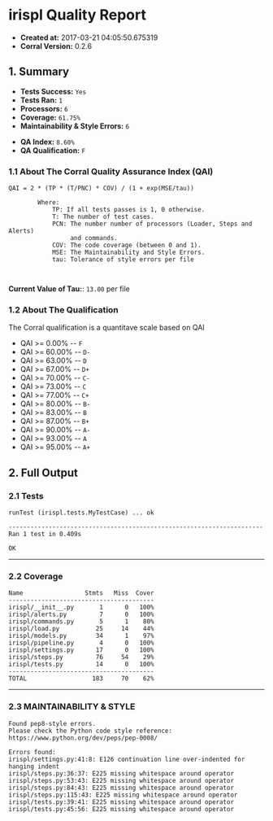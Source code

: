 # irispl Quality Report

- **Created at:** 2017-03-21 04:05:50.675319
- **Corral Version:** 0.2.6


## 1. Summary

- **Tests Success:** `Yes`
- **Tests Ran:** `1`
- **Processors:** `6`
- **Coverage:** `61.75%`
- **Maintainability & Style Errors:** `6`

<!-- -->

- **QA Index:** `8.60%`
- **QA Qualification:** `F`


### 1.1 About The Corral Quality Assurance Index (QAI)

```
QAI = 2 * (TP * (T/PNC) * COV) / (1 + exp(MSE/tau))

        Where:
            TP: If all tests passes is 1, 0 otherwise.
            T: The number of test cases.
            PCN: The number number of processors (Loader, Steps and Alerts)
                 and commands.
            COV: The code coverage (between 0 and 1).
            MSE: The Maintainability and Style Errors.
            tau: Tolerance of style errors per file

        
```

**Current Value of Tau:**: `13.00` per file


### 1.2 About The Qualification

The Corral qualification is a quantitave scale based on QAI


- QAI >= 0.00% -- `F`
- QAI >= 60.00% -- `D-`
- QAI >= 63.00% -- `D`
- QAI >= 67.00% -- `D+`
- QAI >= 70.00% -- `C-`
- QAI >= 73.00% -- `C`
- QAI >= 77.00% -- `C+`
- QAI >= 80.00% -- `B-`
- QAI >= 83.00% -- `B`
- QAI >= 87.00% -- `B+`
- QAI >= 90.00% -- `A-`
- QAI >= 93.00% -- `A`
- QAI >= 95.00% -- `A+`



## 2. Full Output

### 2.1 Tests
```
runTest (irispl.tests.MyTestCase) ... ok

----------------------------------------------------------------------
Ran 1 test in 0.409s

OK

```
---

### 2.2 Coverage
```
Name                 Stmts   Miss  Cover
----------------------------------------
irispl/__init__.py       1      0   100%
irispl/alerts.py         7      0   100%
irispl/commands.py       5      1    80%
irispl/load.py          25     14    44%
irispl/models.py        34      1    97%
irispl/pipeline.py       4      0   100%
irispl/settings.py      17      0   100%
irispl/steps.py         76     54    29%
irispl/tests.py         14      0   100%
----------------------------------------
TOTAL                  183     70    62%

```
---

### 2.3 MAINTAINABILITY & STYLE
```
Found pep8-style errors.
Please check the Python code style reference: https://www.python.org/dev/peps/pep-0008/

Errors found: 
irispl/settings.py:41:8: E126 continuation line over-indented for hanging indent
irispl/steps.py:36:37: E225 missing whitespace around operator
irispl/steps.py:53:43: E225 missing whitespace around operator
irispl/steps.py:84:43: E225 missing whitespace around operator
irispl/steps.py:115:43: E225 missing whitespace around operator
irispl/tests.py:39:41: E225 missing whitespace around operator
irispl/tests.py:45:56: E225 missing whitespace around operator
```


